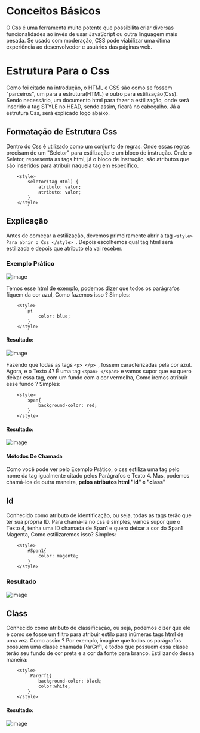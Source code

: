 # Conceitos Básicos
O Css é uma ferramenta muito potente que possibilita criar diversas funcionalidades ao invés de usar JavaScript ou outra linguagem mais pesada. Se usado com moderação, CSS pode viabilizar uma ótima experiência ao desenvolvedor e usuários das páginas web.

# Estrutura Para o Css
Como foi citado na introdução, o HTML e CSS são como se fossem "parceiros", um para a estrutura(HTML) e outro para estilização(Css). Sendo necessário, um documento html para fazer a estilização, onde será inserido a tag STYLE no HEAD, sendo assim, ficará no cabeçalho. Já a estrutura Css, será explicado logo abaixo.

## Formatação de Estrutura Css
Dentro do Css é utilizado como um conjunto de regras. Onde essas regras precisam de um "Seletor" para estilização e um bloco de instrução. Onde o Seletor, representa as tags html, já o bloco de instrução, são atributos que são inseridos para atribuir naquela tag em específico.

```
    <style>
        seletor(tag Html) {
            atributo: valor;
            atributo: valor;
        }
    </style>
```

## Explicação
Antes de começar a estilização, devemos primeiramente abrir a tag ``<style> Para abrir o Css </style> ``. Depois escolhemos qual tag html será estilizada e depois que atributo ela vai receber.

### Exemplo Prático

![image](https://github.com/Karlos-Eduardo-Mrqs/Construcao-Html-Css-Javascript/assets/172524894/0f148e54-9e32-4891-a7a8-23c13ee276fa)

Temos esse html de exemplo, podemos dizer que todos os parágrafos fiquem da cor azul, Como fazemos isso ? Simples:

```
    <style>
        p{
            color: blue;
        }
    </style>
```

#### Resultado:

![image](https://github.com/Karlos-Eduardo-Mrqs/Construcao-Html-Css-Javascript/assets/172524894/294a315f-afa5-4eae-b2e4-c3a36c5da837)

Fazendo que todas as  tags ``<p> </p> ``, fossem caracterizadas pela cor azul. Agora, e o Texto 4? É uma tag ``<span> </span>`` e vamos supor que eu quero deixar essa tag, com um fundo com a cor vermelha, Como iremos atribuir esse fundo ? Simples:

```
    <style>
        span{
            background-color: red;
        }
    </style>
```

#### Resultado:

![image](https://github.com/Karlos-Eduardo-Mrqs/Construcao-Html-Css-Javascript/assets/172524894/2977944f-fecf-45e9-8d6a-723661d236ab)

#### Métodos De Chamada
Como você pode ver pelo Exemplo Prático, o css estiliza uma tag pelo nome da tag igualmente citado pelos Parágrafos e Texto 4. Mas, podemos chamá-los de outra maneira, **pelos atributos html "id" e "class"**

## Id
Conhecido como atributo de identificação, ou seja, todas as tags terão que ter sua própria ID. Para chamá-la no css é simples, vamos supor que o Texto 4, tenha uma ID chamada de Span1 e quero deixar a cor do Span1 Magenta, Como estilizaremos isso? Simples:
```
    <style>
        #Span1{
            color: magenta;
        }
    </style>
```
### Resultado

![image](https://github.com/Karlos-Eduardo-Mrqs/Construcao-Html-Css-Javascript/assets/172524894/eef2c3f9-09ec-4780-b724-72d54d8e6ce4)

## Class
Conhecido como atributo de classificação, ou seja, podemos dizer que ele é como se fosse um filtro para atribuir estilo para inúmeras tags html de uma vez. Como assim ? Por exemplo, imagine que todos os parágrafos possuem uma classe chamada ParGrf1, e todos que possuem essa classe terão seu fundo de cor preta e a cor da fonte para branco. Estilizando dessa maneira:

```
    <style>
        .ParGrf1{
            background-color: black;
            color:white;
        }
    </style>
```

#### Resultado:

![image](https://github.com/Karlos-Eduardo-Mrqs/Construcao-Html-Css-Javascript/assets/172524894/6c2033ce-eda8-49db-b832-fd6e52af48a7)